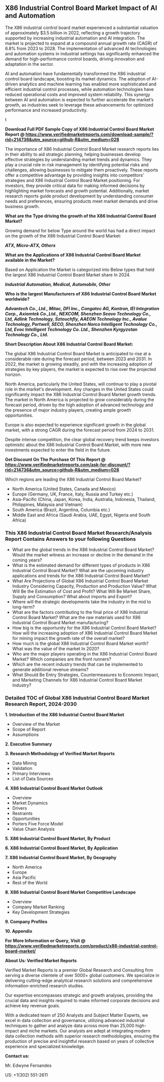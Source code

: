 <h2>X86 Industrial Control Board Market Impact of AI and Automation</h2><p>The X86 industrial control board market experienced a substantial valuation of approximately $3.5 billion in 2022, reflecting a growth trajectory supported by increasing industrial automation and AI integration. The market is projected to expand at a compound annual growth rate (CAGR) of 6.8% from 2023 to 2028. The implementation of advanced AI technologies and automation systems in industrial settings has significantly enhanced the demand for high-performance control boards, driving innovation and adaptation in the sector.</p><p>AI and automation have fundamentally transformed the X86 industrial control board landscape, boosting its market dynamics. The adoption of AI-driven analytics and machine learning has enabled more sophisticated and efficient industrial control processes, while automation technologies have reduced operational costs and improved system reliability. This synergy between AI and automation is expected to further accelerate the market’s growth, as industries seek to leverage these advancements for optimized performance and increased productivity.</p>t</p><p id="" class=""><strong>Download Full PDF Sample Copy of X86 Industrial Control Board Market Report @ <a href="https://www.verifiedmarketreports.com/download-sample/?rid=214736&utm_source=github-R&utm_medium=028" target="_blank">https://www.verifiedmarketreports.com/download-sample/?rid=214736&utm_source=github-R&utm_medium=028</a></strong></p><p>The importance of&nbsp;X86 Industrial Control Board Market research reports lies in their ability to aid strategic planning, helping businesses develop effective strategies by understanding market trends and dynamics. They play a crucial role in risk management by identifying potential risks and challenges, allowing businesses to mitigate them proactively. These reports offer a competitive advantage by providing insights into competitors' strategies and X86 Industrial Control Board Market positioning. For investors, they provide critical data for making informed decisions by highlighting market forecasts and growth potential. Additionally, market research reports guide product development by understanding consumer needs and preferences, ensuring products meet market demands and drive business growth.</p><p><strong>What are the&nbsp;Type driving the growth of the X86 Industrial Control Board Market?</strong></p><p id="" class="">Growing demand for below Type around the world has had a direct impact on the growth of the X86 Industrial Control Board Market:</p><em><strong>ATX, Micro-ATX, Others</strong></em></p><strong>What are the&nbsp;Applications&nbsp;of X86 Industrial Control Board Market available in the Market?</strong></p><p id="" class="">Based on Application the Market is categorized into Below types that held the largest X86 Industrial Control Board Market share In 2024.</p><em><strong>Industrial Automation, Medical, Automobile, Other</strong></em></p><strong>Who is the largest Manufacturers of X86 Industrial Control Board Market worldwide?</strong></p><p><em><strong>Advantech Co., Ltd., Mitac, DFI Inc., Congatec AG, Kontron, IEI Integration Corp., Axiomtek Co.,Ltd., NEXCOM, Shenzhen Seavo Technology Co., Ltd, Adlink Technology, Sztouchfly, AAEON Technology Inc., Avalue Technology, Portwell, SECO, Shenzhen Norco Intelligent Technology Co., Ltd, Evoc Intelligent Technology Co. Ltd., Shenzhen Kyrgyzstan Technology Co., Ltd.</strong></em></p><p id="" class=""><strong>Short Description About X86 Industrial Control Board Market:</strong></p><p>The global X86 Industrial Control Board Market is anticipated to rise at a considerable rate during the forecast period, between 2023 and 2031. In 2022, the market is growing steadily, and with the increasing adoption of strategies by key players, the market is expected to rise over the projected horizon.</p><p>North America, particularly the United States, will continue to play a pivotal role in the market's development. Any changes in the United States could significantly impact the X86 Industrial Control Board Market growth trends. The market in North America is projected to grow considerably during the forecast period, driven by the high adoption of advanced technology and the presence of major industry players, creating ample growth opportunities.</p><p>Europe is also expected to experience significant growth in the global market, with a strong CAGR during the forecast period from 2024 to 2031.</p><p>Despite intense competition, the clear global recovery trend keeps investors optimistic about the X86 Industrial Control Board Market, with more new investments expected to enter the field in the future.</p><p id="" class=""><strong>Get Discount On The Purchase Of This Report @ <a href="https://www.verifiedmarketreports.com/ask-for-discount/?rid=214736&utm_source=github-R&utm_medium=028" target="_blank">https://www.verifiedmarketreports.com/ask-for-discount/?rid=214736&utm_source=github-R&utm_medium=028</a></strong></p>Which regions are leading the X86 Industrial Control Board Market?</p><ul><li>North America (United States, Canada and Mexico)</li><li>Europe (Germany, UK, France, Italy, Russia and Turkey etc.)</li><li>Asia-Pacific (China, Japan, Korea, India, Australia, Indonesia, Thailand, Philippines, Malaysia and Vietnam)</li><li>South America (Brazil, Argentina, Columbia etc.)</li><li>Middle East and Africa (Saudi Arabia, UAE, Egypt, Nigeria and South Africa)</li></ul><h3 id="" class="">This X86 Industrial Control Board Market Research/Analysis Report Contains Answers to your following Questions</h3><ul><li>What are the global trends in the X86 Industrial Control Board Market? Would the market witness an increase or decline in the demand in the coming years?</li><li>What is the estimated demand for different types of products in X86 Industrial Control Board Market? What are the upcoming industry applications and trends for the X86 Industrial Control Board Market?</li><li>What Are Projections of Global X86 Industrial Control Board Market Industry Considering Capacity, Production and Production Value? What Will Be the Estimation of Cost and Profit? What Will Be Market Share, Supply and Consumption? What about imports and Export?</li><li>Where will the strategic developments take the industry in the mid to long-term?</li><li>What are the factors contributing to the final price of X86 Industrial Control Board Market? What are the raw materials used for X86 Industrial Control Board Market manufacturing?</li><li>How big is the opportunity for the X86 Industrial Control Board Market? How will the increasing adoption of X86 Industrial Control Board Market for mining impact the growth rate of the overall market?</li><li>How much is the global X86 Industrial Control Board Market worth? What was the value of the market In 2020?</li><li>Who are the major players operating in the X86 Industrial Control Board Market? Which companies are the front runners?</li><li>Which are the recent industry trends that can be implemented to generate additional revenue streams?</li><li>What Should Be Entry Strategies, Countermeasures to Economic Impact, and Marketing Channels for X86 Industrial Control Board Market Industry?</li></ul><h3 id="" class="">Detailed TOC of Global X86 Industrial Control Board Market Research Report, 2024-2030</h3><p id="" class=""><strong>1. Introduction of the X86 Industrial Control Board Market</strong></p><ul><li>Overview of the Market</li><li>Scope of Report</li><li>Assumptions</li></ul><p id="" class=""><strong>2. Executive Summary</strong></p><p id="" class=""><strong>3. Research Methodology of Verified Market Reports</strong></p><ul><li>Data Mining</li><li>Validation</li><li>Primary Interviews</li><li>List of Data Sources</li></ul><p id="" class=""><strong>4. X86 Industrial Control Board Market Outlook</strong></p><ul><li>Overview</li><li>Market Dynamics</li><li>Drivers</li><li>Restraints</li><li>Opportunities</li><li>Porters Five Force Model</li><li>Value Chain Analysis</li></ul><p id="" class=""><strong>5. X86 Industrial Control Board Market, By Product</strong></p><p id="" class=""><strong>6. X86 Industrial Control Board Market, By Application</strong></p><p id="" class=""><strong>7. X86 Industrial Control Board Market, By Geography</strong></p><ul><li>North America</li><li>Europe</li><li>Asia Pacific</li><li>Rest of the World</li></ul><p id="" class=""><strong>8. X86 Industrial Control Board Market Competitive Landscape</strong></p><ul><li>Overview</li><li>Company Market Ranking</li><li>Key Development Strategies</li></ul><p id="" class=""><strong>9. Company Profiles</strong></p><p id="" class=""><strong>10. Appendix</strong></p><p id="" class=""><strong>For More Information or Query, Visit @ <a href="https://www.verifiedmarketreports.com/product/x86-industrial-control-board-market/" target="_blank">https://www.verifiedmarketreports.com/product/x86-industrial-control-board-market/</a></strong></p><p id="" class=""><strong>About Us: Verified Market Reports</strong></p><p id="" class="">Verified Market Reports is a premier Global Research and Consulting firm serving a diverse clientele of over 5000+ global customers. We specialize in delivering cutting-edge analytical research solutions and comprehensive information-enriched research studies.</p><p id="" class="">Our expertise encompasses strategic and growth analyses, providing the crucial data and insights required to make informed corporate decisions and achieve key revenue goals.</p><p id="" class="">With a dedicated team of 250 Analysts and Subject Matter Experts, we excel in data collection and governance, utilizing advanced industrial techniques to gather and analyze data across more than 25,000 high-impact and niche markets. Our analysts are adept at integrating modern data collection methods with superior research methodologies, ensuring the production of precise and insightful research based on years of collective experience and specialized knowledge.</p><p id="" class=""><strong>Contact us:</strong></p><p id="" class="">Mr. Edwyne Fernandes</p><p id="" class="">US: +1(302) 551-2611</p>